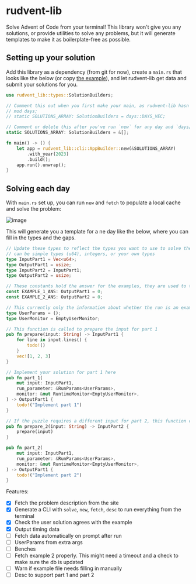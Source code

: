 # rudvent-lib

Solve Advent of Code from your terminal! This library won't give you any solutions, or provide utilities to solve any problems, but it will generate templates to make it as boilerplate-free as possible.

## Setting up your solution

Add this library as a dependency (from git for now), create a `main.rs` that looks like the below (or copy [the example](https://github.com/3tilley/rudvent-of-code/tree/main/rudvent-lib/examples/start_here)), and let rudvent-lib get data and submit your solutions for you.

```rust
use rudvent_lib::types::SolutionBuilders;

// Comment this out when you first make your main, as rudvent-lib hasn't created your mod files yet
// mod days;
// static SOLUTIONS_ARRAY: SolutionBuilders = days::DAYS_VEC;

// Comment or delete this after you've run `new` for any day and `days/mod.rs` has been created
static SOLUTIONS_ARRAY: SolutionBuilders = &[];

fn main() -> () {
    let app = rudvent_lib::cli::AppBuilder::new(&SOLUTIONS_ARRAY)
        .with_year(2023)
        .build();
    app.run().unwrap();
}
```

## Solving each day
With `main.rs` set up, you can run `new` and `fetch` to populate a local cache and solve the problem:

![image](https://github.com/3tilley/rudvent-of-code/assets/1138504/d3961cb3-3938-44b1-b181-b6e54c4a1a39)

This will generate you a template for a ne day like the below, where you can fill in the types and the gaps.

```rust
// Update these types to reflect the types you want to use to solve the problems. These
// can be simple types (u64), integers, or your own types
type InputPart1 = Vec<u64>;
type OutputPart1 = usize;
type InputPart2 = InputPart1;
type OutputPart2 = usize;

// These constants hold the answer for the examples, they are used to test your code
const EXAMPLE_1_ANS: OutputPart1 = 0;
const EXAMPLE_2_ANS: OutputPart2 = 0;

// This currently only the information about whether the run is an example or not. It may be augmented
type UserParams = ();
type UserMonitor = EmptyUserMonitor;

// This function is called to prepare the input for part 1
pub fn prepare(input: String) -> InputPart1 {
    for line in input.lines() {
        todo!()
    }
    vec![1, 2, 3]
}

// Implement your solution for part 1 here
pub fn part_1(
    mut input: InputPart1,
    run_parameter: &RunParams<UserParams>,
    monitor: &mut RuntimeMonitor<EmptyUserMonitor>,
) -> OutputPart1 {
    todo!("Implement part 1")
}

// If the puzzle requires a different input for part 2, this function can be updated
pub fn prepare_2(input: String) -> InputPart2 {
    prepare(input)
}

pub fn part_2(
    mut input: InputPart1,
    run_parameter: &RunParams<UserParams>,
    monitor: &mut RuntimeMonitor<EmptyUserMonitor>,
) -> OutputPart1 {
    todo!("Implement part 2")
}
```


Features:
- [x] Fetch the problem description from the site
- [x] Generate a CLI with `solve`, `new`, `fetch`, `desc` to run everything from the terminal
- [x] Check the user solution agrees with the example
- [x] Output timing data
- [ ] Fetch data automatically on prompt after run
- [ ] UserParams from extra args
- [ ] Benches
- [ ] Fetch example 2 properly. This might need a timeout and a check to make sure the db is updated
- [ ] Warn if example file needs filling in manually
- [ ] Desc to support part 1 and part 2
